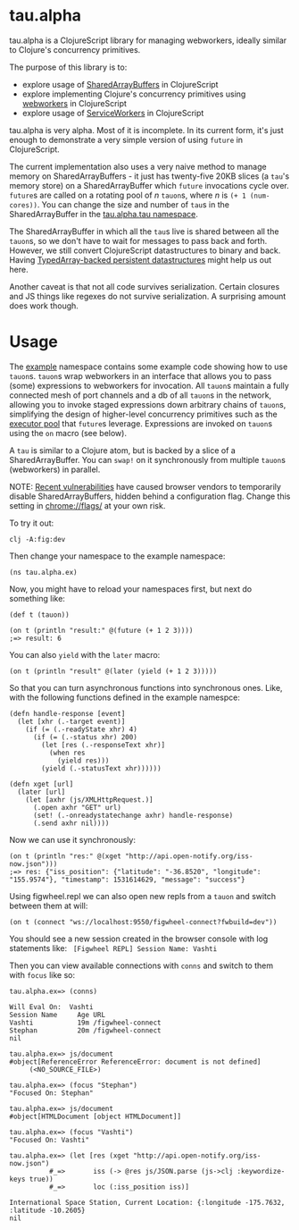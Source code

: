 tau.alpha
========================================

tau.alpha is a ClojureScript library for managing webworkers, ideally similar to Clojure's concurrency primitives.

The purpose of this library is to:

* explore usage of [SharedArrayBuffers](https://hacks.mozilla.org/2017/06/a-cartoon-intro-to-arraybuffers-and-sharedarraybuffers/) in ClojureScript
* explore implementing Clojure's concurrency primitives using [webworkers](https://developer.mozilla.org/en-US/docs/Web/API/Web_Workers_API/Using_web_workers) in ClojureScript
* explore usage of [ServiceWorkers](https://developers.google.com/web/fundamentals/primers/service-workers/) in ClojureScript

tau.alpha is very alpha. Most of it is incomplete. In its current form, it's just enough to demonstrate a very simple version of using `future` in ClojureScript.

The current implementation also uses a very naive method to manage memory on SharedArrayBuffers - it just has twenty-five 20KB slices (a `tau`'s memory store) on a SharedArrayBuffer which `future` invocations cycle over. `future`s are called on a rotating pool of _n_ `tauon`s, where _n_ is `(+ 1 (num-cores))`. You can change the size and number of `tau`s in the SharedArrayBuffer in the [tau.alpha.tau namespace](https://github.com/johnmn3/tau.alpha/blob/master/src/tau/alpha/tau.cljs#L12).

The SharedArrayBuffer in which all the `tau`s live is shared between all the `tauon`s, so we don't have to wait for messages to pass back and forth. However, we still convert ClojureScript datastructures to binary and back. Having [TypedArray-backed persistent datastructures](https://dev.clojure.org/jira/browse/CLJS-1153) might help us out here.

Another caveat is that not all code survives serialization. Certain closures and JS things like regexes do not survive serialization. A surprising amount does work though.

# Usage

The [example](https://github.com/johnmn3/tau.alpha/blob/master/src/tau/alpha/ex.cljs) namespace contains some example code showing how to use `tauon`s. `tauon`s wrap webworkers in an interface that allows you to pass (some) expressions to webworkers for invocation. All `tauon`s maintain a fully connected mesh of port channels and a db of all `tauon`s in the network, allowing you to invoke staged expressions down arbitrary chains of `tauon`s, simplifying the design of higher-level concurrency primitives such as the [executor pool](https://github.com/johnmn3/tau.alpha/blob/master/src/tau/alpha/exec.cljs#L17) that `future`s leverage. Expressions are invoked on `tauon`s using the `on` macro (see below).

A `tau` is similar to a Clojure atom, but is backed by a slice of a SharedArrayBuffer. You can `swap!` on it synchronously from multiple `tauon`s (webworkers) in parallel.

NOTE: [Recent vulnerabilities](https://developers.google.com/web/updates/2018/02/meltdown-spectre) have caused browser vendors to temporarily disable SharedArrayBuffers, hidden behind a configuration flag. Change this setting in [chrome://flags/](chrome://flags/) at your own risk.

To try it out:

```
clj -A:fig:dev
```

Then change your namespace to the example namespace:

```
(ns tau.alpha.ex)
```

Now, you might have to reload your namespaces first, but next do something like:

```
(def t (tauon))

(on t (println "result:" @(future (+ 1 2 3))))
;=> result: 6
```

You can also `yield` with the `later` macro:

```
(on t (println "result" @(later (yield (+ 1 2 3)))))

```

So that you can turn asynchronous functions into synchronous ones. Like, with the following functions defined in the example namespce:

```
(defn handle-response [event]
  (let [xhr (.-target event)]
    (if (= (.-readyState xhr) 4)
      (if (= (.-status xhr) 200)
        (let [res (.-responseText xhr)]
          (when res
            (yield res)))
        (yield (.-statusText xhr))))))

(defn xget [url]
  (later [url]
    (let [axhr (js/XMLHttpRequest.)]
      (.open axhr "GET" url)
      (set! (.-onreadystatechange axhr) handle-response)
      (.send axhr nil))))
```

Now we can use it synchronously:

```
(on t (println "res:" @(xget "http://api.open-notify.org/iss-now.json")))
;=> res: {"iss_position": {"latitude": "-36.8520", "longitude": "155.9574"}, "timestamp": 1531614629, "message": "success"}
```

Using figwheel.repl we can also open new repls from a `tauon` and switch between them at will:

```
(on t (connect "ws://localhost:9550/figwheel-connect?fwbuild=dev"))
```

You should see a new session created in the browser console with log statements like: ` [Figwheel REPL] Session Name: Vashti`

Then you can view available connections with `conns` and switch to them with `focus` like so:

```
tau.alpha.ex=> (conns)

Will Eval On:  Vashti
Session Name     Age URL
Vashti           19m /figwheel-connect
Stephan          20m /figwheel-connect
nil

tau.alpha.ex=> js/document
#object[ReferenceError ReferenceError: document is not defined]
	 (<NO_SOURCE_FILE>)

tau.alpha.ex=> (focus "Stephan")
"Focused On: Stephan"

tau.alpha.ex=> js/document
#object[HTMLDocument [object HTMLDocument]]

tau.alpha.ex=> (focus "Vashti")
"Focused On: Vashti"

tau.alpha.ex=> (let [res (xget "http://api.open-notify.org/iss-now.json")
          #_=>       iss (-> @res js/JSON.parse (js->clj :keywordize-keys true))
          #_=>       loc (:iss_position iss)]

International Space Station, Current Location: {:longitude -175.7632, :latitude -10.2605}
nil
```

[Eclipse Public License 1.0]: http://opensource.org/licenses/eclipse-1.0.php
